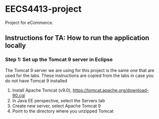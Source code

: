 # EECS4413-project
Project for eCommerce.

## Instructions for TA: How to run the application locally

### Step 1: Set up the Tomcat 9 server in Eclipse
The Tomcat 9 server we are using for this project is the same one that are used for the labs.
These instructions are copied from the labs in case you do not have Tomcat 9 installed
1. Install Apache Tomcat (v9.0), https://tomcat.apache.org/download-90.cgi
2. In Java EE perspective, select the Servers tab
3. Create new server, select Apache Tomcat 9
4. Point to the directory where you unzipped Tomcat
